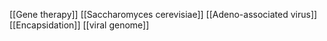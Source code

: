 [[Gene therapy]]
[[Saccharomyces cerevisiae]]
[[Adeno-associated virus]]
[[Encapsidation]]
[[viral genome]]
